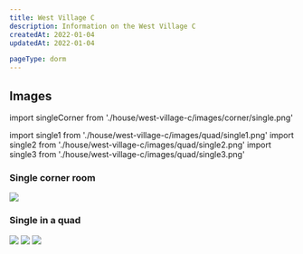 ```yaml
---
title: West Village C
description: Information on the West Village C
createdAt: 2022-01-04
updatedAt: 2022-01-04

pageType: dorm
---
```





## Images

import singleCorner from './house/west-village-c/images/corner/single.png'

import single1 from './house/west-village-c/images/quad/single1.png'
import single2 from './house/west-village-c/images/quad/single2.png'
import single3 from './house/west-village-c/images/quad/single3.png'


<Expandable title="Singles" icon="image" containsProse>

### Single corner room 

<div className="grid grid-cols-1 md:grid-cols-2 lg:grid-cols-2 gap-base">
  <Image src={singleCorner} height={1672} width={1248} quality={50} /> 
</div>

### Single in a quad

<div className="grid grid-cols-1 md:grid-cols-2 lg:grid-cols-2 gap-base">
  <Image src={single1} height={1586} width={892} quality={50} /> 
  <Image src={single2} height={1586} width={892} quality={50} /> 
  <Image src={single3} height={1586} width={892} quality={50} /> 
</div>

</Expandable>

<Expandable title="Videos" icon="video" variant="gray">
  <div className="grid grid-cols-1 gap-base">
    <YoutubeEmbed videoId="ePMKnp-OjvQ" />
  </div>
</Expandable>